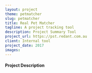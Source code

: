```yaml
---
layout: project
theme: petmatcher
slug: petmatcher
title: Real Pet Matcher
tagline: A project tracking tool
description: Project Summary Tool
project_url: https://pst.redant.com.au
client: Internal tool
project_date: 2017
images:
---
```


#### Project Description


